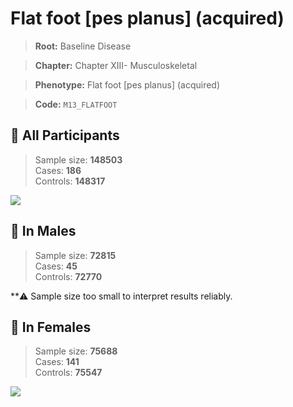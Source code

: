 # Flat foot [pes planus] (acquired)

> **Root:** Baseline Disease  

> **Chapter:** Chapter XIII- Musculoskeletal  

> **Phenotype:** Flat foot [pes planus] (acquired)  

> **Code:** `M13_FLATFOOT`

## 🧪 All Participants  
> Sample size: **148503**  
> Cases: **186**  
> Controls: **148317**
<img src="/Disease/Figures/ALL/Incidence/M13_FLATFOOT.png"/>
<CsvTable src="/public/Disease/Data/ALL/Incidence/COX_M13_FLATFOOT.csv" label="🔍 View full results" />

## 👨 In Males  
> Sample size: **72815**  
> Cases: **45**  
> Controls: **72770**

**⚠️ Sample size too small to interpret results reliably.


## 👩 In Females  
> Sample size: **75688**  
> Cases: **141**  
> Controls: **75547**
<img src="/Disease/Figures/Female/Incidence/M13_FLATFOOT.png"/>
<CsvTable src="/public/Disease/Data/Female/Incidence/COX_M13_FLATFOOT.csv" label="🔍 View full results" />
